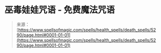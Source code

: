 <!--yml

category: 未分类

date: 2024-06-12 18:39:22

-->

# 巫毒娃娃咒语 - 免费魔法咒语

> 来源：[https://www.spellsofmagic.com/spells/health_spells/death_spells/5290/page.html#0001-01-01](https://www.spellsofmagic.com/spells/health_spells/death_spells/5290/page.html#0001-01-01)
